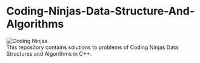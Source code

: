 # Coding-Ninjas-Data-Structure-And-Algorithms

![Coding Ninjas](https://learning.codingninjas.com/wp-content/uploads/2022/07/logo.-.png) </br>
This repository contains solutions to problems of Coding Ninjas Data Structures and Algorithms in C++.

